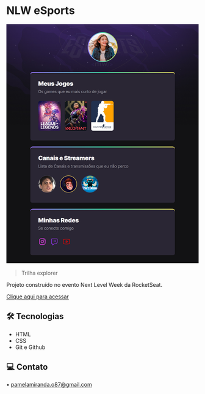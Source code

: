 # NLW eSports 
![preview](./.github/preview.png)

>Trilha explorer

Projeto construído no evento Next Level Week da RocketSeat. 

[Clique aqui para acessar](https://PamelaMirandaa.github.io/nlw-esports-explorer) 

## 🛠️  Tecnologias
- HTML
- CSS
- Git e Github

## 💻 Contato
• pamelamiranda.o87@gmail.com
